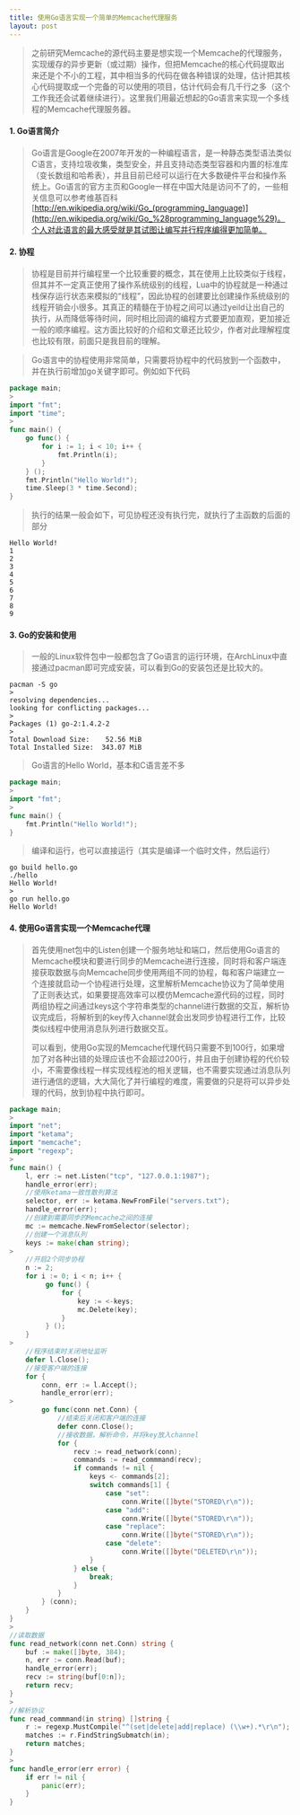 ```yaml
---
title: 使用Go语言实现一个简单的Memcache代理服务
layout: post
---
```


> 之前研究Memcache的源代码主要是想实现一个Memcache的代理服务，实现缓存的异步更新（或过期）操作，但把Memcache的核心代码提取出来还是个不小的工程，其中相当多的代码在做各种错误的处理，估计把其核心代码提取成一个完备的可以使用的项目，估计代码会有几千行之多（这个工作我还会试着继续进行）。这里我们用最近想起的Go语言来实现一个多线程的Memcache代理服务器。

#### 1. Go语言简介

> Go语言是Google在2007年开发的一种编程语言，是一种静态类型语法类似C语言，支持垃圾收集，类型安全，并且支持动态类型容器和内置的标准库（变长数组和哈希表），并且目前已经可以运行在大多数硬件平台和操作系统上。Go语言的官方主页和Google一样在中国大陆是访问不了的，一些相关信息可以参考维基百科[http://en.wikipedia.org/wiki/Go_(programming_language)](http://en.wikipedia.org/wiki/Go_%28programming_language%29)。个人对此语言的最大感受就是其试图让编写并行程序编得更加简单。

#### 2. 协程

> 协程是目前并行编程里一个比较重要的概念，其在使用上比较类似于线程，但其并不一定真正使用了操作系统级别的线程，Lua中的协程就是一种通过栈保存运行状态来模拟的“线程”，因此协程的创建要比创建操作系统级别的线程开销会小很多。其真正的精髓在于协程之间可以通过yeild让出自己的执行，从而降低等待时间，同时相比回调的编程方式要更加直观，更加接近一般的顺序编程。这方面比较好的介绍和文章还比较少，作者对此理解程度也比较有限，前面只是我目前的理解。

> Go语言中的协程使用非常简单，只需要将协程中的代码放到一个函数中，并在执行前增加go关键字即可。例如如下代码
>
```go
package main;
>
import "fmt";
import "time";
>
func main() {
    go func() {
        for i := 1; i < 10; i++ {
            fmt.Println(i);
        }
    } ();
    fmt.Println("Hello World!");
    time.Sleep(3 * time.Second);
}
```
> 执行的结果一般会如下，可见协程还没有执行完，就执行了主函数的后面的部分
>
```
Hello World!
1
2
3
4
5
6
7
8
9
```

#### 3. Go的安装和使用

> 一般的Linux软件包中一般都包含了Go语言的运行环境，在ArchLinux中直接通过pacman即可完成安装，可以看到Go的安装包还是比较大的。
>
```
pacman -S go
>
resolving dependencies...
looking for conflicting packages...
>
Packages (1) go-2:1.4.2-2
>
Total Download Size:    52.56 MiB
Total Installed Size:  343.07 MiB
```
>
> Go语言的Hello World，基本和C语言差不多
>
```go
package main;
>
import "fmt";
>
func main() {
	fmt.Println("Hello World!");
}
```
> 编译和运行，也可以直接运行（其实是编译一个临时文件，然后运行）
>
```
go build hello.go
./hello 
Hello World!
>
go run hello.go
Hello World!
```

#### 4. 使用Go语言实现一个Memcache代理

> 首先使用net包中的Listen创建一个服务地址和端口，然后使用Go语言的Memcache模块和要进行同步的Memcache进行连接，同时将和客户端连接获取数据与向Memcache同步使用两组不同的协程，每和客户端建立一个连接就启动一个协程进行处理，这里解析Memcache协议为了简单使用了正则表达式，如果要提高效率可以模仿Memcache源代码的过程，同时两组协程之间通过keys这个字符串类型的channel进行数据的交互，解析协议完成后，将解析到的key传入channel就会出发同步协程进行工作，比较类似线程中使用消息队列进行数据交互。
>
> 可以看到，使用Go实现的Memcache代理代码只需要不到100行，如果增加了对各种出错的处理应该也不会超过200行，并且由于创建协程的代价较小，不需要像线程一样实现线程池的相关逻辑，也不需要实现通过消息队列进行通信的逻辑，大大简化了并行编程的难度，需要做的只是将可以异步处理的代码，放到协程中执行即可。
>
```go
package main;
>
import "net";
import "ketama";
import "memcache";
import "regexp";
>
func main() {
    l, err := net.Listen("tcp", "127.0.0.1:1987");
    handle_error(err);
	//使用ketama一致性散列算法
    selector, err := ketama.NewFromFile("servers.txt");
    handle_error(err);
	//创建到需要同步的Memcache之间的连接
    mc := memcache.NewFromSelector(selector);
	//创建一个消息队列
    keys := make(chan string);
>
	//开启2个同步协程
    n := 2;
    for i := 0; i < n; i++ {
         go func() {
             for {
                 key := <-keys;
                 mc.Delete(key);
             }
         } ();
    }
>
	//程序结束时关闭地址监听
    defer l.Close();
	//接受客户端的连接
    for {
        conn, err := l.Accept();
        handle_error(err);
>
        go func(conn net.Conn) {
			//结束后关闭和客户端的连接
            defer conn.Close();
            //接收数据，解析命令，并将key放入channel
			for {
                recv := read_network(conn);
                commands := read_commmand(recv);
                if commands != nil {
                    keys <- commands[2];
                    switch commands[1] {
                        case "set":
                            conn.Write([]byte("STORED\r\n"));
                        case "add":
                            conn.Write([]byte("STORED\r\n"));
                        case "replace":
                            conn.Write([]byte("STORED\r\n"));
                        case "delete":
                            conn.Write([]byte("DELETED\r\n"));
                    }
                } else {
                    break;
                }
            }
        } (conn);
    }
}
>
//读取数据
func read_network(conn net.Conn) string {
    buf := make([]byte, 384);
    n, err := conn.Read(buf);
    handle_error(err);
    recv := string(buf[0:n]);
    return recv;
}
>
//解析协议
func read_commmand(in string) []string {
    r := regexp.MustCompile("^(set|delete|add|replace) (\\w+).*\r\n");
    matches := r.FindStringSubmatch(in);
    return matches;
}
>
func handle_error(err error) {
    if err != nil {
        panic(err);
    }
}
```

